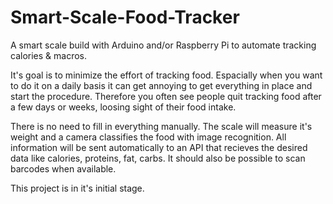 # Smart-Scale-Food-Tracker

A smart scale build with Arduino and/or Raspberry Pi to automate tracking calories &amp; macros. 

It's goal is to minimize the effort of tracking food. Espacially when you want to do it on a daily basis it can get annoying to get everything in place and start the procedure. Therefore you often see people quit tracking food after a few days or weeks, loosing sight of their food intake. 

There is no need to fill in everything manually. The scale will measure it's weight and a camera classifies the food with image recognition. All information will be sent automatically to an API that recieves the desired data like calories, proteins, fat, carbs. It should also be possible to scan barcodes when available.

This project is in it's initial stage.
